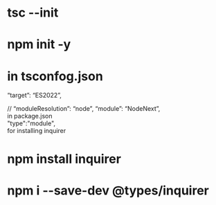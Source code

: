 # tsc --init
# npm init -y

# in tsconfog.json
“target”: “ES2022”,
<!-- un-comment the following line -->
// “moduleResolution”: “node”,
“module”: “NodeNext”,
<br/>
 in package.json
 <br/>
"type":"module",
<br/>
for installing inquirer
# npm install inquirer
# npm i --save-dev @types/inquirer
